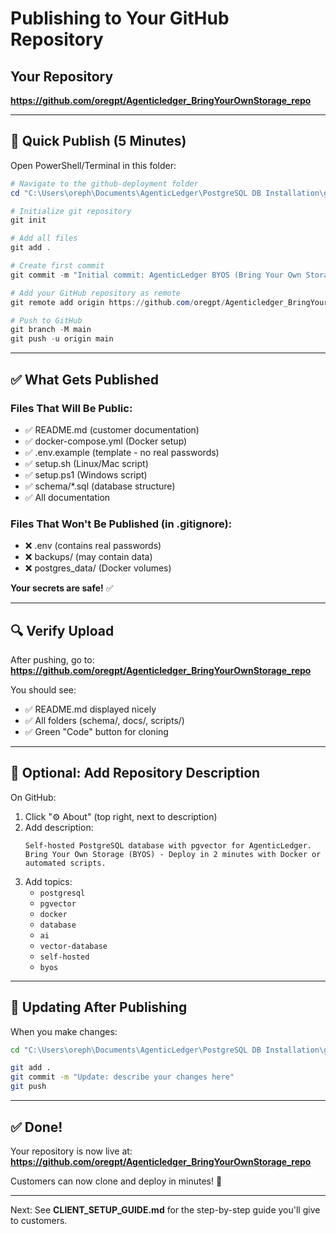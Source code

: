 # Publishing to Your GitHub Repository

## Your Repository
**https://github.com/oregpt/Agenticledger_BringYourOwnStorage_repo**

---

## 🚀 Quick Publish (5 Minutes)

Open PowerShell/Terminal in this folder:

```powershell
# Navigate to the github-deployment folder
cd "C:\Users\oreph\Documents\AgenticLedger\PostgreSQL DB Installation\github-deployment"

# Initialize git repository
git init

# Add all files
git add .

# Create first commit
git commit -m "Initial commit: AgenticLedger BYOS (Bring Your Own Storage) database setup"

# Add your GitHub repository as remote
git remote add origin https://github.com/oregpt/Agenticledger_BringYourOwnStorage_repo.git

# Push to GitHub
git branch -M main
git push -u origin main
```

---

## ✅ What Gets Published

### Files That Will Be Public:
- ✅ README.md (customer documentation)
- ✅ docker-compose.yml (Docker setup)
- ✅ .env.example (template - no real passwords)
- ✅ setup.sh (Linux/Mac script)
- ✅ setup.ps1 (Windows script)
- ✅ schema/*.sql (database structure)
- ✅ All documentation

### Files That Won't Be Published (in .gitignore):
- ❌ .env (contains real passwords)
- ❌ backups/ (may contain data)
- ❌ postgres_data/ (Docker volumes)

**Your secrets are safe!** ✅

---

## 🔍 Verify Upload

After pushing, go to:
**https://github.com/oregpt/Agenticledger_BringYourOwnStorage_repo**

You should see:
- ✅ README.md displayed nicely
- ✅ All folders (schema/, docs/, scripts/)
- ✅ Green "Code" button for cloning

---

## 📝 Optional: Add Repository Description

On GitHub:
1. Click "⚙️ About" (top right, next to description)
2. Add description:
   ```
   Self-hosted PostgreSQL database with pgvector for AgenticLedger.
   Bring Your Own Storage (BYOS) - Deploy in 2 minutes with Docker or automated scripts.
   ```
3. Add topics:
   - `postgresql`
   - `pgvector`
   - `docker`
   - `database`
   - `ai`
   - `vector-database`
   - `self-hosted`
   - `byos`

---

## 🔄 Updating After Publishing

When you make changes:

```bash
cd "C:\Users\oreph\Documents\AgenticLedger\PostgreSQL DB Installation\github-deployment"

git add .
git commit -m "Update: describe your changes here"
git push
```

---

## ✅ Done!

Your repository is now live at:
**https://github.com/oregpt/Agenticledger_BringYourOwnStorage_repo**

Customers can now clone and deploy in minutes! 🎉

---

Next: See **CLIENT_SETUP_GUIDE.md** for the step-by-step guide you'll give to customers.
